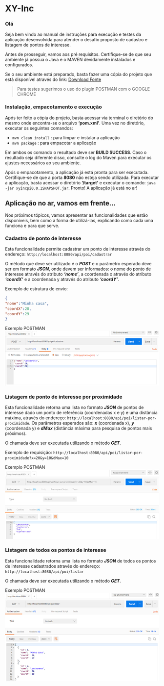 # XY-Inc

### Olá 
Seja bem vindo ao manual de instruções para execução e testes da aplicação desenvolvida para atender o desafio proposto de cadastro e listagem de pontos de interesse.

Antes de prosseguir, vamos aos pré requisitos. Certifique-se de que seu ambiente já possua o Java e o MAVEN devidamente instalados e configurados.

Se o seu ambiente está preparado, basta fazer uma cópia do projeto que está disponível através do link: [Download Fonte](https://github.com/duartelfelipe/xy-inc/archive/master.zip)

>Para testes sugerimos o uso do plugin POSTMAN com o GOOGLE CHROME

### Instalação, empacotamento e execução

Após ter feito a cópia do projeto, basta acessar via terminal o diretório do mesmo onde encontra-se o arquivo **‘pom.xml’**. Uma vez no diretório, executar os seguintes comandos:

- `mvn clean install` : para limpar e instalar a aplicação
- `mvn package` : para empacotar a aplicação

Em ambos os comando o resultado deve ser **BUILD SUCCESS**. Caso o resultado seja diferente disso, consulte o log do Maven para executar os ajustes necessários ao seu ambiente.


Após o empacotamento, a aplicação já está pronta para ser executada. Certifique­-se de que a porta **8080** não esteja sendo utilizada. Para executar a aplicação, basta acessar o diretório **‘/target’** e executar o comando: `java -­jar xyinc­pi­0.0.1­SNAPSHOT.jar`. Pronto! A aplicação já está no ar!


## Aplicação no ar, vamos em frente...

Nos próximos tópicos, vamos apresentar as funcionalidades que estão disponíveis, bem como a forma de utilizá-­las, explicando como cada uma funciona e para que serve.

### Cadastro de ponto de interesse

Esta funcionalidade permite cadastrar um ponto de interesse através do endereço: `http://localhost:8080/api/poi/cadastrar`

O método que deve ser utilizado é o **_POST_** e o parâmetro esperado deve ser em formato **_JSON_**, onde devem ser informados: o nome do ponto de interesse através do atributo **_‘nome’_**, a coordenada x através do atributo **_‘coordX’_** e a coordenada y através do atributo **_‘coordY’_**.

Exemplo de estrutura de envio:

```JSON
{
"nome":"Minha casa",
"coordX":28,
"coordY":29
}
```

Exemplo POSTMAN
![alt text](https://raw.githubusercontent.com/duartelfelipe/xy-inc/master/documentos/readme-imgs/cadastrar.png)

### Listagem de ponto de interesse por proximidade

Esta funcionalidade retorna uma lista no formato **_JSON_** de pontos de interesse dado um ponto de referência (coordenadas x e y) e uma distância máxima, através do endereço: `http://localhost:8080/api/poi/listar-por-proximidade`. Os parâmetros esperados são: **_x_** (coordenada x), **_y_** (coordenada y) e **_dMax_** (distância máxima para pesquisa de pontos mais próximos).

O chamada deve ser executada utilizando o método **_GET_**.

Exemplo de requisição:
`http://localhost:8080/api/poi/listar-por-proximidade?x=20&y=10&dMax=10`

Exemplo POSTMAN
![alt text](https://raw.githubusercontent.com/duartelfelipe/xy-inc/master/documentos/readme-imgs/listar_proximidade.png)

### Listagem de todos os pontos de interesse

Esta funcionalidade retorna uma lista no formato **_JSON_** de todos os pontos de interesse cadastrados através do endereço: `http://localhost:8080/api/poi/listar`

O chamada deve ser executada utilizando o método **_GET_**.

Exemplo POSTMAN
![alt text](https://raw.githubusercontent.com/duartelfelipe/xy-inc/master/documentos/readme-imgs/listar.png)